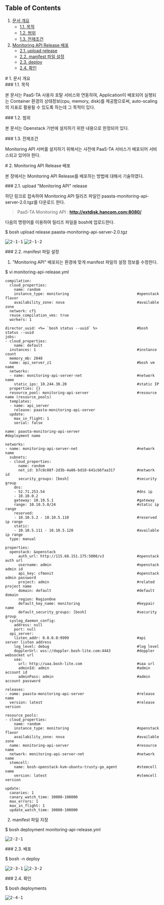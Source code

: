## Table of Contents
1. [문서 개요](#1)
     * [1.1. 목적](#2)
     * [1.2. 범위](#3)
     * [1.3. 전제조건](#4)
2. [Monitoring API Release 배포](#5)
     * [2.1.  upload release](#6)
     * [2.2.  manifest 파일 설정](#7)
     * [2.3.  deploy](#8)
     * [2.4.  확인](#9)

<div id='1'></div>
# 1. 문서 개요

<div id='2'></div>
### 1.1. 목적
      
본 문서는 PaaS-TA 사용자 포탈 서비스와 연동하여, Application이 배포되어 실행되는 Container 환경의 상태정보(cpu, memory, disk)를 제공함으로써, auto-scaling의 지표로 활용될 수 있도록 하는데 그 목적이 있다.

<div id='3'></div>
### 1.2. 범위
      
본 문서는 Openstack 기반에 설치하기 위한 내용으로 한정되어 있다.

<div id='4'></div>
### 1.3. 전제조건
      
Monitoring API 서버를 설치하기 위해서는 사전에 PaaS-TA 서비스가 배포되어 서비스되고 있어야 한다.

<div id='5'></div>
# 2.  Monitoring API Release 배포

본 장에서는 Monitoring API Release를 배포하는 방법에 대해서 기술하였다.

<div id='6'></div>
### 2.1.  upload "Monitoring API" release

하단 링크로 접속하여 Monitoring API 릴리즈 파일인 paasta-monitoring-api-server-2.0.tgz를 다운로드 한다. 

>PaaS-TA Monitoring API : **<http://extdisk.hancom.com:8080/>**

다음의 명령어를 이용하여 릴리즈 파일을 bosh에 업로드한다.

$ bosh upload release paasta-monitoring-api-server-2.0.tgz

<kbd>![2-1-1]</kbd>
<kbd>![2-1-2]</kbd>

<div id='7'></div>
### 2.2.  manifest 파일 설정

1. "Monitoring API" 배포되는 환경에 맞게 manifest 파일의 설정 정보를 수정한다.

$ vi monitoring-api-release.yml

```
compilation:
  cloud_properties:
    name: random
    instance_type: monitoring								#openstack flavor
    availability_zone: nova									#available zone
  network: cf1
  reuse_compilation_vms: true
  workers: 1
  
director_uuid: <%= `bosh status --uuid` %>					#bosh status --uuid 
jobs:
- cloud_properties:
    name: default
  instances: 1												#instance count
  memory_mb: 2048
  name: api_server_z1										#bosh vm name
  networks:
  - name: monitoring-api-server-net							#network name
    static_ips: 10.244.30.20								#static IP
  properties: {}
  resource_pool: monitoring-api-server						#resource name (resource_pools)
  templates:
  - name: api_server
    release: paasta-monitoring-api-server
  update:
    max_in_flight: 1
    serial: false

name: paasta-monitoring-api-server							#deployment name

networks:
- name: monitoring-api-server-net							#network name
  subnets:
  - cloud_properties:
      name: random
      net_id: b7c8c08f-2d3b-4a86-bd10-641cb6faa317			#network id
      security_groups: [bosh]								#security group
    dns:
    - 52.71.253.54											#dns ip
    - 10.10.0.2
    gateway: 10.10.5.1										#gateway 
    range: 10.10.5.0/24										#static ip range
    reserved:		
    - 10.10.5.2 - 10.10.5.110								#reserved ip range
    static:
    - 10.10.5.111 - 10.10.5.120								#available ip range
  type: manual

properties:
  openstack: &openstack																							
      auth_url: http://115.68.151.175:5000/v3				#openstack auth url
      username: admin										#openstack admin id
      api_key: cfmonit										#openstack admin password
      project: admin										#related project name
      domain: default										#default domain
      region: RegionOne																										
      default_key_name: monitoring							#keypair name
      default_security_groups: [bosh]						#security group
  syslog_daemon_config:
    address: null
    port: null
  api_server:
    listen_addr: 0.0.0.0:9999								#api server listen address
    log_level: debug										#log level
    dopplerUrl: wss://doppler.bosh-lite.com:4443			#doppler websocket url
    uaa:
      url: http://uaa.bosh-lite.com							#uaa url
      adminId: admin										#admin account id
      adminPass: admin										#admin account password

releases:
- name: paasta-monitoring-api-server						#release name
  version: latest											#release version

resource_pools:
- cloud_properties:
    name: random
    instance_type: monitoring								#openstack flavor
    availability_zone: nova									#available zone
  name: monitoring-api-server								#resource name
  network: monitoring-api-server-net						#network name
  stemcell:
    name: bosh-openstack-kvm-ubuntu-trusty-go_agent			#stemcell name
    version: latest											#stemcell version
    
update:
  canaries: 1
  canary_watch_time: 30000-100000
  max_errors: 1
  max_in_flight: 1
  update_watch_time: 30000-100000
```

2. manifest 파일 지정

$ bosh deployment monitoring-api-release.yml

<kbd>![2-2-1]</kbd>

<div id='8'></div>
### 2.3.  배포

$ bosh -n deploy 

<kbd>![2-3-1]</kbd>
<kbd>![2-3-2]</kbd>

<div id='9'></div>
### 2.4.  확인

$ bosh deployments 

<kbd>![2-4-1]</kbd>


[2-1-1]:images/monitoring-api/2-1-1.png
[2-1-2]:images/monitoring-api/2-1-2.png
[2-2-1]:images/monitoring-api/2-2-1.png
[2-3-1]:images/monitoring-api/2-3-1.png
[2-3-2]:images/monitoring-api/2-3-2.png
[2-4-1]:images/monitoring-api/2-4-1.png
